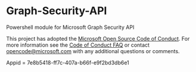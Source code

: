 # Graph-Security-API
Powershell module for Microsoft Graph Security API

This project has adopted the [Microsoft Open Source Code of Conduct](http://microsoft.github.io/codeofconduct). For more information see the [Code of Conduct FAQ](http://microsoft.github.io/codeofconduct/faq.md) or contact [opencode@microsoft.com](mailto:opencode@microsoft.com) with any additional questions or comments. 

Appid = 7e8b5418-ff7c-407a-b66f-e9f2bd3db6e1